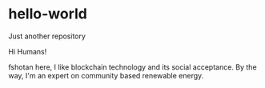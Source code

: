 # hello-world
Just another repository

Hi Humans!

fshotan here, I like blockchain technology and its social acceptance.
By the way, I'm an expert on community based renewable energy.
